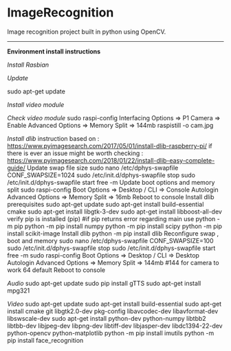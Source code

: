 # ImageRecognition
Image recognition project built in python using OpenCV.

------------------------------------------------------------------------
**Environment install instructions**

*Install Rasbian*

*Update*

sudo apt-get update


*Install video module*

*Check video module*
	sudo raspi-config
		Interfacing Options => P1 Camera => Enable
		Advanced Options => Memory Split => 144mb
	raspistill -o cam.jpg
	
*Install dlib*
instruction based on : 
https://www.pyimagesearch.com/2017/05/01/install-dlib-raspberry-pi/
if there is ever an issue might be worth checking :
https://www.pyimagesearch.com/2018/01/22/install-dlib-easy-complete-guide/
	Update swap file size
		sudo nano /etc/dphys-swapfile
		CONF_SWAPSIZE=1024
		sudo /etc/init.d/dphys-swapfile stop
		sudo /etc/init.d/dphys-swapfile start
		free -m
	Update boot options and memory split
		sudo raspi-config
			Boot Options => Desktop / CLI => Console Autologin
			Advanced Options => Memory Split => 16mb
	Reboot to console
	Install dlib prerequisites
		sudo apt-get update
		sudo apt-get install build-essential cmake
		sudo apt-get install libgtk-3-dev
		sudo apt-get install libboost-all-dev
		verify pip is installed (pip)
		#if pip returns error regarding main use python -m pip
		python -m pip install numpy
		python -m pip install scipy
		python -m pip install scikit-image
	Install dlib
		python -m pip install dlib
	Reconfigure swap , boot and memory
		sudo nano /etc/dphys-swapfile
		CONF_SWAPSIZE=100
		sudo /etc/init.d/dphys-swapfile stop
		sudo /etc/init.d/dphys-swapfile start
		free -m
		sudo raspi-config
			Boot Options => Desktop / CLI => Desktop Autologin
			Advanced Options => Memory Split => 144mb #144 for camera to work 64 default
	Reboot to console
	
*Audio*
	sudo apt-get update
	sudo pip install gTTS
	sudo apt-get install mpg321
	
*Video*
	sudo apt-get update
	sudo apt-get install build-essential
	sudo apt-get install cmake git libgtk2.0-dev pkg-config libavcodec-dev libavformat-dev libswscale-dev
	sudo apt-get install python-dev python-numpy libtbb2 libtbb-dev libjpeg-dev libpng-dev libtiff-dev libjasper-dev libdc1394-22-dev python-opencv python-matplotlib
	python -m pip install imutils
	python -m pip install face_recognition
